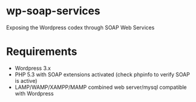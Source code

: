 wp-soap-services
================

Exposing the Wordpress codex through SOAP Web Services

Requirements
============
- Wordpress 3.x
- PHP 5.3 with SOAP extensions activated (check phpinfo to verify SOAP is active)
- LAMP/WAMP/XAMPP/MAMP combined web server/mysql compatible with Wordpress
